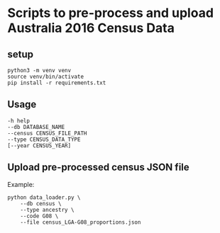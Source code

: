 # Scripts to pre-process and upload Australia 2016 Census Data

## setup
```
python3 -m venv venv
source venv/bin/activate
pip install -r requirements.txt
```
## Usage
```
-h help
--db DATABASE_NAME
--census CENSUS_FILE_PATH 
--type CENSUS_DATA_TYPE 
[--year CENSUS_YEAR]
```
## Upload pre-processed census JSON file
Example:
```
python data_loader.py \
    --db census \
    --type ancestry \
    --code G08 \
    --file census_LGA-G08_proportions.json
```